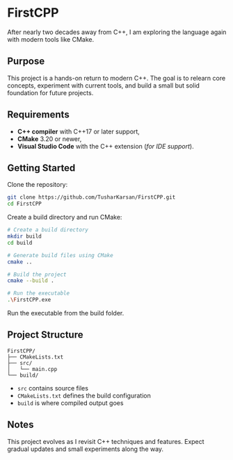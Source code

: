 # FirstCPP

After nearly two decades away from C++, I am exploring the language again with modern tools like CMake.

## Purpose

This project is a hands-on return to modern C++. The goal is to relearn core concepts, experiment with current tools, and build a small but solid foundation for future projects.

## Requirements

* **C++ compiler** with C++17 or later support,
* **CMake** 3.20 or newer,
* **Visual Studio Code** with the C++ extension (*for IDE support*).

## Getting Started

Clone the repository:

```bash
git clone https://github.com/TusharKarsan/FirstCPP.git
cd FirstCPP
```

Create a build directory and run CMake:

```bash
# Create a build directory
mkdir build
cd build

# Generate build files using CMake
cmake ..

# Build the project
cmake --build .

# Run the executable
.\FirstCPP.exe
```

Run the executable from the build folder.

## Project Structure

```
FirstCPP/
├── CMakeLists.txt
├── src/
│   └── main.cpp
└── build/
```

* `src` contains source files
* `CMakeLists.txt` defines the build configuration
* `build` is where compiled output goes

## Notes

This project evolves as I revisit C++ techniques and features. Expect gradual updates and small experiments along the way.
